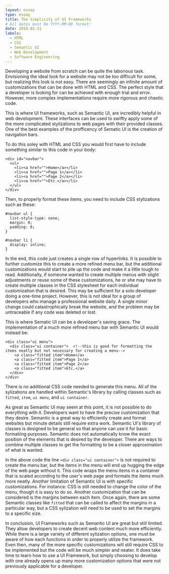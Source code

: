```yaml
---
layout: essay
type: essay
title: The Simplicity of UI Frameworks
# All dates must be YYYY-MM-DD format!
date: 2018-02-21
labels:
  - HTML
  - CSS
  - Semantic UI
  - Web Development
  - Software Engineering
---
```


Developing a website from scratch can be quite the laborious task. Envisioning the ideal look for a website may not be too difficult for some, but realizing this look is not easy. There are seemingly an infinite amount of customizations that can be done with HTML and CSS. The perfect style that a developer is looking for can be achieved with enough trial and error. However, more complex implementations require more rigorous and chaotic code. 

This is where UI frameworks, such as Semantic UI, are incredibly helpful in web development. These interfaces can be used to swiftly apply some of the more complicated stylizations to web pages with their provided classes. One of the best examples of the profficency of Sematic UI is the creation of navigation bars.

To do this soley with HTML and CSS you would first have to include something similar to this code in your body:

```
<div id="navbar">
  <ul>
    <li><a href="">Home</a></li>
    <li><a href="">Page 1</a></li>
    <li><a href="">Page 2</a></li>
    <li><a href="">Etc.</a></li>
  </ul>
</div>
```

Then, to properly format these items, you need to include CSS stylizations such as these:

```
#navbar ul {
  list-style-type: none;
  margin: 0;
  padding: 0;
}

#navbar li {
  display: inline;
}
```

In the end, this code just creates a single row of hyperlinks. It is possible to further customize this to create a more refined menu bar, but the additional customizations would start to pile up the code and make it a little tough to read. Additionally, if someone wanted to create multiple menus with slight adjustments or reuse some of these customizations, he or she may have to create multiple classes in the CSS stylesheet for each individual customization that is desired. This may be sufficient for a solo developer doing a one-time project. However, this is not ideal for a group of developers who manage a professional website daily. A single minor change could catastrophically break the website, and the problem may be untraceable if any code was deleted or lost. 

This is where Sematic UI can be a developer's saving grace. The implementation of a much more refined menu bar with Semantic UI would instead be:

```
<div class="ui menu">
  <div class="ui container">  <!--this is good for formatting the items neatly but not necessary for creating a menu-->
    <a class="fitted item">Home</a>
    <a class="fitted item">Page 1</a>
    <a class="fitted item">Page 2</a>
    <a class="fitted item">Etc.</a>
  </div>
</div>
```
There is no additional CSS code needed to generate this menu. All of the sylizations are handled within Semantic's library by calling classes such as ```fitted```, ```item```, ```ui menu```, and ```ui container```. 

As great as Semantic UI may seem at this point, it is not possible to do everything with it. Developers want to have the precise customization that they desire. Semantic is a great way to efficiently create and format websites but minute details still require extra work. Semantic UI's library of classes is designed to be general so that anyone can use it for basic formatiing purposes. Semantic does not automatically know the exact position of the elements that is desired by the developer. There are ways to combine multiple classes to get the formatting to be a closer approximation of what is wanted.

In the above code the line ```<div class="ui container">``` is not required to create the menu bar, but the items in the menu will end up hugging the edge of the web page without it. This code wraps the menu items in a container that is scaled according to the user's web page and formats the items much more neatly. Another limitation of Semantic UI is with specific customizations. For instance: CSS is still needed to change the color of the menu, though it is easy to do so. Another customization that can be considered is the margins between each item. Once again, there are some Semantic classes like ```fitted``` that can be called to affect the margins in a particular way, but a CSS sylization will need to be used to set the margins to a specific size. 

In conclusion, UI Frameworks such as Semantic UI are great but still limited. They allow developers to create decent web content much more efficiently. While there is a large variety of different sylization options, one must be aware of how each functions in order to properly utilize the framework. Even then, many of the more specific customizations will still require CSS to be implemented but the code will be much simpler and neater. It does take time to learn how to use a UI Framework, but simply choosing to develop with one already opens up many more customization options that were not previously applicable for a developer. 
